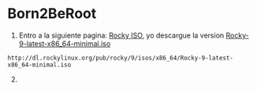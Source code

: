 # Born2BeRoot

1. Entro a la siguiente pagina: [Rocky ISO](http://dl.rockylinux.org/pub/rocky/9/isos/x86_64/), yo descargue la version [Rocky-9-latest-x86_64-minimal.iso](http://dl.rockylinux.org/pub/rocky/9/isos/x86_64/Rocky-9-latest-x86_64-minimal.iso)
```wget
http://dl.rockylinux.org/pub/rocky/9/isos/x86_64/Rocky-9-latest-x86_64-minimal.iso
```

2. 
